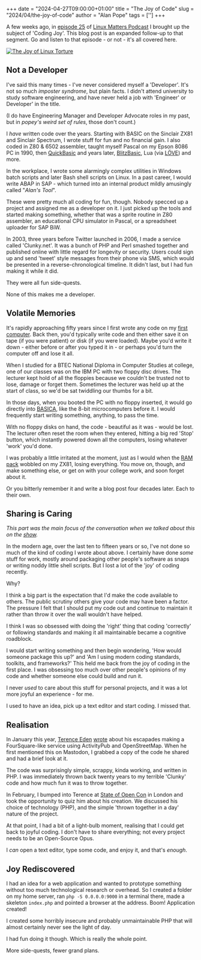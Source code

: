 +++
date = "2024-04-27T09:00:00+01:00"
title = "The Joy of Code"
slug = "2024/04/the-joy-of-code"
author = "Alan Pope"
tags = ['']
+++

A few weeks ago, in [episode 25](https://linuxmatters.sh/25/) of [Linux Matters Podcast](https://linuxmatters.sh/) I brought up the subject of 'Coding Joy'. This blog post is an expanded follow-up to that segment. Go and listen to that episode - or not - it's all covered here.

[![The Joy of Linux Torture](/blog/images/2024-02-20/linuxmatters-banner-3000x750_30.png)](https://linuxmatters.sh/25/)

## Not a Developer

I've said this many times - I've never considered myself a 'Developer'. It's not so much *imposter syndrome*, but plain facts. I didn't attend university to study software engineering, and have never held a job with 'Engineer' or Developer' in the title. 

(I do have Engineering Manager and Developer Advocate roles in my past, but in *popey's weird set of rules*, those don't count.)

I *have* written code over the years. Starting with BASIC on the Sinclair ZX81 and Sinclair Spectrum, I wrote stuff for fun and no financial gain. I also coded in Z80 & 6502 assembler, taught myself Pascal on my Epson 8086 PC in 1990, then [QuickBasic](https://en.wikipedia.org/wiki/QuickBASIC) and years later, [BlitzBasic](https://en.wikipedia.org/wiki/Blitz_BASIC), Lua (via [LÖVE](https://love2d.org/)) and more. 

In the workplace, I wrote some alarmingly complex utilities in Windows batch scripts and later Bash shell scripts on Linux. In a past career, I would write ABAP in SAP - which turned into an internal product mildly amusingly called "*Alan's Tool*".

These were pretty much all coding for fun, though. Nobody specced up a project and assigned me as a developer on it. I just picked up the tools and started making something, whether that was a sprite routine in Z80 assembler, an educational CPU simulator in Pascal, or a spreadsheet uploader for SAP BiW.

In 2003, three years before Twitter launched in 2006, I made a service called 'Clunky.net'. It was a bunch of PHP and Perl smashed together and published online with little regard for longevity or security. Users could sign up and send 'tweet' style messages from their phone via SMS, which would be presented in a reverse-chronological timeline. It didn't last, but I had fun making it while it did.

They were all fun side-quests.

None of this makes me a developer.

## Volatile Memories

It's rapidly approaching fifty years since I first wrote any code on my [first computer](/blog/2021/03/fourty-years-on/). Back then, you'd typically write code and then either save it on tape (if you were patient) or disk (if you were loaded). Maybe you'd write it down - either before or after you typed it in - or perhaps you'd turn the computer off and lose it all.

When I studied for a BTEC National Diploma in Computer Studies at college, one of our classes was on the IBM PC with two floppy disc drives. The lecturer kept hold of all the floppies because we couldn't be trusted not to lose, damage or forget them. Sometimes the lecturer was held up at the start of class, so we'd be sat twiddling our thumbs for a bit.

In those days, when you booted the PC with no floppy inserted, it would go directly into [BASICA](https://en.wikipedia.org/wiki/IBM_BASIC#IBM_Advanced_BASIC), like the 8-bit microcomputers before it. I would frequently start writing something, anything, to pass the time.

With no floppy disks on hand, the code - beautiful as it was - would be lost. The lecturer often reset the room when they entered, hitting a big red 'Stop' button, which instantly powered down all the computers, losing whatever 'work' you'd done.

I was probably a little irritated at the moment, just as I would when the [RAM pack](https://en.wikipedia.org/wiki/RAM_pack) wobbled on my ZX81, losing everything. You move on, though, and make something else, or get on with your college work, and soon forget about it.

Or you bitterly remember it and write a blog post four decades later. Each to their own.

## Sharing is Caring

*This part was the main focus of the conversation when we talked about this on the [show](https://linuxmatters.sh/25/).*

In the modern age, over the last ten to fifteen years or so, I've not done so much of the kind of coding I wrote about above. I certainly have done *some* stuff for work, mostly around packaging other people's software as snaps or writing noddy little shell scripts. But I lost a lot of the 'joy' of coding recently.

Why?

I think a big part is the expectation that I'd make the code available to others. The public scrutiny others give your code may have been a factor. The pressure I felt that I should put my code out and continue to maintain it rather than throw it over the wall wouldn't have helped. 

I think I was so obsessed with doing the 'right' thing that coding 'correctly' or following standards and making it all maintainable became a cognitive roadblock.

I would start writing something and then begin wondering, 'How would someone package this up?' and 'Am I using modern coding standards, toolkits, and frameworks?' This held me back from the joy of coding in the first place. I was obsessing too much over other people's opinions of my code and whether someone else could build and run it. 

I never *used* to care about this stuff for personal projects, and it was a lot more joyful an experience - for me. 

I used to have an idea, pick up a text editor and start coding. I missed that.

## Realisation

In January this year, [Terence Eden](https://shkspr.mobi/) [wrote](https://shkspr.mobi/blog/2024/01/rebuilding-foursquare-for-activitypub-using-openstreetmap/) about his escapades making a FourSquare-like service using ActivityPub and OpenStreetMap. When he first mentioned this on Mastodon, I grabbed a copy of the code he shared and had a brief look at it.

The code was surprisingly simple, scrappy, kinda working, and written in PHP. I was immediately thrown back twenty years to my terrible 'Clunky' code and how much fun it was to throw together. 

In February, I bumped into Terence at [State of Open Con](https://stateofopencon.com/) in London and took the opportunity to quiz him about his creation. We discussed his choice of technology (PHP), and the simple 'thrown together in a day' nature of the project.

At that point, I had a bit of a light-bulb moment, realising that I could get back to joyful coding. I don't have to share everything; not every project needs to be an Open-Source Opus.

I *can* open a text editor, type some code, and enjoy it, and that's *enough*.

## Joy Rediscovered

I had an idea for a web application and wanted to prototype something without too much technological research or overhead. So I created a folder on my home server, ran `php -S 0.0.0.0:9000` in a terminal there, made a skeleton `index.php` and pointed a browser at the address. Boom! Application created! 

I created some horribly insecure and probably unmaintainable PHP that will almost certainly never see the light of day.

I had fun doing it though. Which is really the whole point.

More side-quests, fewer grand plans.













